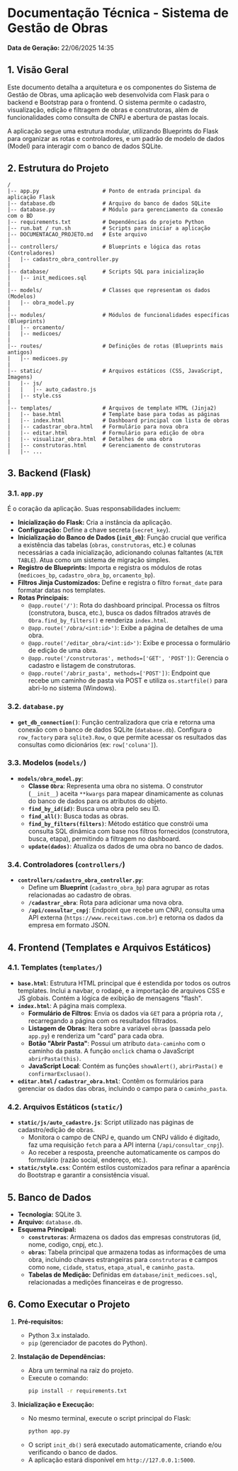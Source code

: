 # Documentação Técnica - Sistema de Gestão de Obras

**Data de Geração:** 22/06/2025 14:35

## 1. Visão Geral

Este documento detalha a arquitetura e os componentes do Sistema de Gestão de Obras, uma aplicação web desenvolvida com Flask para o backend e Bootstrap para o frontend. O sistema permite o cadastro, visualização, edição e filtragem de obras e construtoras, além de funcionalidades como consulta de CNPJ e abertura de pastas locais.

A aplicação segue uma estrutura modular, utilizando Blueprints do Flask para organizar as rotas e controladores, e um padrão de modelo de dados (Model) para interagir com o banco de dados SQLite.

## 2. Estrutura do Projeto

```
/
|-- app.py                    # Ponto de entrada principal da aplicação Flask
|-- database.db               # Arquivo do banco de dados SQLite
|-- database.py               # Módulo para gerenciamento da conexão com o BD
|-- requirements.txt          # Dependências do projeto Python
|-- run.bat / run.sh          # Scripts para iniciar a aplicação
|-- DOCUMENTACAO_PROJETO.md   # Este arquivo
|
|-- controllers/              # Blueprints e lógica das rotas (Controladores)
|   |-- cadastro_obra_controller.py
|
|-- database/                 # Scripts SQL para inicialização
|   |-- init_medicoes.sql
|
|-- models/                   # Classes que representam os dados (Modelos)
|   |-- obra_model.py
|
|-- modules/                  # Módulos de funcionalidades específicas (Blueprints)
|   |-- orcamento/
|   |-- medicoes/
|
|-- routes/                   # Definições de rotas (Blueprints mais antigos)
|   |-- medicoes.py
|
|-- static/                   # Arquivos estáticos (CSS, JavaScript, Imagens)
|   |-- js/
|   |   |-- auto_cadastro.js
|   |-- style.css
|
|-- templates/                # Arquivos de template HTML (Jinja2)
|   |-- base.html             # Template base para todas as páginas
|   |-- index.html            # Dashboard principal com lista de obras
|   |-- cadastrar_obra.html   # Formulário para nova obra
|   |-- editar.html           # Formulário para edição de obra
|   |-- visualizar_obra.html  # Detalhes de uma obra
|   |-- construtoras.html     # Gerenciamento de construtoras
|   |-- ...
```

## 3. Backend (Flask)

### 3.1. `app.py`
É o coração da aplicação. Suas responsabilidades incluem:
-   **Inicialização do Flask:** Cria a instância da aplicação.
-   **Configuração:** Define a chave secreta (`secret_key`).
-   **Inicialização do Banco de Dados (`init_db`)**: Função crucial que verifica a existência das tabelas (`obras`, `construtoras`, etc.) e colunas necessárias a cada inicialização, adicionando colunas faltantes (`ALTER TABLE`). Atua como um sistema de migração simples.
-   **Registro de Blueprints:** Importa e registra os módulos de rotas (`medicoes_bp`, `cadastro_obra_bp`, `orcamento_bp`).
-   **Filtros Jinja Customizados:** Define e registra o filtro `format_date` para formatar datas nos templates.
-   **Rotas Principais:**
    -   `@app.route('/')`: Rota do dashboard principal. Processa os filtros (construtora, busca, etc.), busca os dados filtrados através de `Obra.find_by_filters()` e renderiza `index.html`.
    -   `@app.route('/obra/<int:id>')`: Exibe a página de detalhes de uma obra.
    -   `@app.route('/editar_obra/<int:id>')`: Exibe e processa o formulário de edição de uma obra.
    -   `@app.route('/construtoras', methods=['GET', 'POST'])`: Gerencia o cadastro e listagem de construtoras.
    -   `@app.route('/abrir_pasta', methods=['POST'])`: Endpoint que recebe um caminho de pasta via POST e utiliza `os.startfile()` para abri-lo no sistema (Windows).

### 3.2. `database.py`
-   **`get_db_connection()`**: Função centralizadora que cria e retorna uma conexão com o banco de dados SQLite (`database.db`). Configura o `row_factory` para `sqlite3.Row`, o que permite acessar os resultados das consultas como dicionários (ex: `row['coluna']`).

### 3.3. Modelos (`models/`)
-   **`models/obra_model.py`**:
    -   **Classe `Obra`**: Representa uma obra no sistema. O construtor (`__init__`) aceita `**kwargs` para mapear dinamicamente as colunas do banco de dados para os atributos do objeto.
    -   **`find_by_id(id)`**: Busca uma obra pelo seu ID.
    -   **`find_all()`**: Busca todas as obras.
    -   **`find_by_filters(filters)`**: Método estático que constrói uma consulta SQL dinâmica com base nos filtros fornecidos (construtora, busca, etapa), permitindo a filtragem no dashboard.
    -   **`update(dados)`**: Atualiza os dados de uma obra no banco de dados.

### 3.4. Controladores (`controllers/`)
-   **`controllers/cadastro_obra_controller.py`**:
    -   Define um **Blueprint** (`cadastro_obra_bp`) para agrupar as rotas relacionadas ao cadastro de obras.
    -   **`/cadastrar_obra`**: Rota para adicionar uma nova obra.
    -   **`/api/consultar_cnpj`**: Endpoint que recebe um CNPJ, consulta uma API externa (`https://www.receitaws.com.br`) e retorna os dados da empresa em formato JSON.

## 4. Frontend (Templates e Arquivos Estáticos)

### 4.1. Templates (`templates/`)
-   **`base.html`**: Estrutura HTML principal que é estendida por todos os outros templates. Inclui a navbar, o rodapé, e a importação de arquivos CSS e JS globais. Contém a lógica de exibição de mensagens "flash".
-   **`index.html`**: A página mais complexa.
    -   **Formulário de Filtros**: Envia os dados via `GET` para a própria rota `/`, recarregando a página com os resultados filtrados.
    -   **Listagem de Obras**: Itera sobre a variável `obras` (passada pelo `app.py`) e renderiza um "card" para cada obra.
    -   **Botão "Abrir Pasta"**: Possui um atributo `data-caminho` com o caminho da pasta. A função `onclick` chama o JavaScript `abrirPasta(this)`.
    -   **JavaScript Local**: Contém as funções `showAlert()`, `abrirPasta()` e `confirmarExclusao()`.
-   **`editar.html` / `cadastrar_obra.html`**: Contêm os formulários para gerenciar os dados das obras, incluindo o campo para o `caminho_pasta`.

### 4.2. Arquivos Estáticos (`static/`)
-   **`static/js/auto_cadastro.js`**: Script utilizado nas páginas de cadastro/edição de obras.
    -   Monitora o campo de CNPJ e, quando um CNPJ válido é digitado, faz uma requisição `fetch` para a API interna (`/api/consultar_cnpj`).
    -   Ao receber a resposta, preenche automaticamente os campos do formulário (razão social, endereço, etc.).
-   **`static/style.css`**: Contém estilos customizados para refinar a aparência do Bootstrap e garantir a consistência visual.

## 5. Banco de Dados

-   **Tecnologia:** SQLite 3.
-   **Arquivo:** `database.db`.
-   **Esquema Principal:**
    -   **`construtoras`**: Armazena os dados das empresas construtoras (id, nome, codigo, cnpj, etc.).
    -   **`obras`**: Tabela principal que armazena todas as informações de uma obra, incluindo chaves estrangeiras para `construtoras` e campos como `nome`, `cidade`, `status`, `etapa_atual`, e `caminho_pasta`.
    -   **Tabelas de Medição:** Definidas em `database/init_medicoes.sql`, relacionadas a medições financeiras e de progresso.

## 6. Como Executar o Projeto

1.  **Pré-requisitos:**
    -   Python 3.x instalado.
    -   `pip` (gerenciador de pacotes do Python).

2.  **Instalação de Dependências:**
    -   Abra um terminal na raiz do projeto.
    -   Execute o comando:
        ```bash
        pip install -r requirements.txt
        ```

3.  **Inicialização e Execução:**
    -   No mesmo terminal, execute o script principal do Flask:
        ```bash
        python app.py
        ```
    -   O script `init_db()` será executado automaticamente, criando e/ou verificando o banco de dados.
    -   A aplicação estará disponível em `http://127.0.0.1:5000`. 